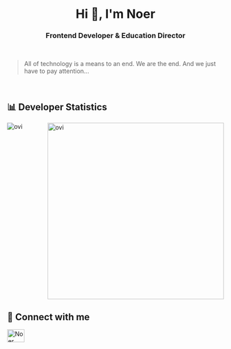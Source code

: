 <h1 align="center">Hi 👋, I'm Noer</h1>
<h3 align="center"><b>Frontend</b> Developer & <b>Education</b> Director</h3>

<br>

<blockquote>All of technology is a means to an end. We are the end. And we just have to pay attention...</blockquote>

<br>

<section style="margin-bottom: 1rem;">
  <h2 style="margin-bottom: 1rem;">📊 Developer Statistics</h2>
  <article style="display: flex; justify-content: space-between">
    <aside>
      <img src="https://github-readme-stats.vercel.app/api/top-langs?username=NoerGitKat&show_icons=true&locale=en&layout=compact&theme=chartreuse-dark" alt="ovi" />
    </aside>
    <aside>
      <img src="https://github-readme-stats.vercel.app/api?username=NoerGitKat&show_icons=true&locale=en&theme=chartreuse-dark" alt="ovi" width="410" />
    </aside>
  </article>
</section>

<section style="margin-bottom: 1rem;">
  <h2 style="margin-bottom: 1rem;">🤝 Connect with me</h2>
  <aside>
    <a href="https://www.linkedin.com/in/noer-paanakker-731284a1/" target="blank"><img align="center"
        src="https://raw.githubusercontent.com/rahuldkjain/github-profile-readme-generator/master/src/images/icons/Social/linked-in-alt.svg"
        alt="Noer Paanakker" height="30" width="40" />
    </a>
  </aside>
</section>

<!--
**NoerGitKat/NoerGitKat** is a ✨ _special_ ✨ repository because its `README.md` (this file) appears on your GitHub profile.

Here are some ideas to get you started:

- 🔭 I’m currently working on ...
- 🌱 I’m currently learning ...
- 👯 I’m looking to collaborate on ...
- 🤔 I’m looking for help with ...
- 💬 Ask me about ...
- 📫 How to reach me: ...
- 😄 Pronouns: ...
- ⚡ Fun fact: ...
-->
